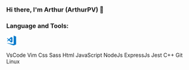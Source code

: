### Hi there, I'm Arthur (ArthurPV) 👋


### Language and Tools:

<div style="display: inline-block">
    <img align="left" alt="VsCode" width="26px" src="https://raw.githubusercontent.com/github/explore/80688e429a7d4ef2fca1e82350fe8e3517d3494d/topics/visual-studio-code/visual-studio-code.png">
</div>

VsCode
Vim
Css
Sass
Html
JavaScript
NodeJs
ExpressJs
Jest
C++
Git
Linux
